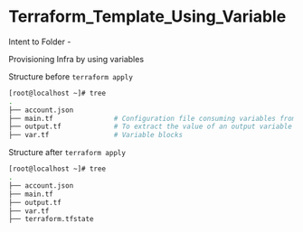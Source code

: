 # Terraform_Template_Using_Variable

Intent to Folder - 

Provisioning Infra by using variables

Structure before `terraform apply`

```bash
[root@localhost ~]# tree
.
├── account.json
├── main.tf               # Configuration file consuming variables from var.tf 
├── output.tf             # To extract the value of an output variable from the state file
├── var.tf                # Variable blocks

```
Structure after `terraform apply`

```bash
[root@localhost ~]# tree
.
├── account.json
├── main.tf
├── output.tf
├── var.tf
├── terraform.tfstate
```
